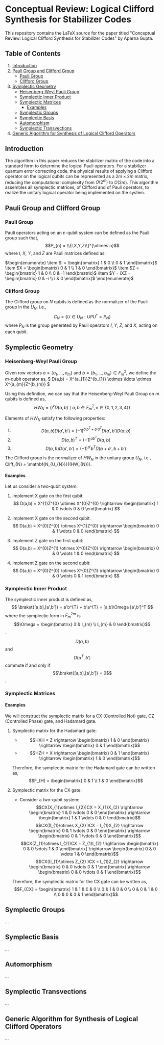 # Conceptual Review: Logical Clifford Synthesis for Stabilizer Codes

This repository contains the LaTeX source for the paper titled "Conceptual Review: Logical Clifford Synthesis for Stabilizer Codes" by Aparna Gupta.

## Table of Contents

1. [Introduction](#introduction)
2. [Pauli Group and Clifford Group](#pauli-group-and-clifford-group)
   - [Pauli Group](#pauli-group)
   - [Clifford Group](#clifford-group)
3. [Symplectic Geometry](#symplectic-geometry)
   - [Heisenberg-Weyl Pauli Group](#heisenberg-weyl-pauli-group)
   - [Symplectic Inner Product](#symplectic-inner-product)
   - [Symplectic Matrices](#symplectic-matrices)
     - [Examples](#examples)
   - [Symplectic Groups](#symplectic-groups)
   - [Symplectic Basis](#symplectic-basis)
   - [Automorphism](#automorphism)
   - [Symplectic Transvections](#symplectic-transvections)
4. [Generic Algorithm for Synthesis of Logical Clifford Operators](#generic-algorithm-for-synthesis-of-logical-clifford-operators)

## Introduction

The algorithm in this paper reduces the stabilizer matrix of the code into a standard form to determine the logical Pauli operators. For a stabilizer quantum error correcting code, the physical results of applying a Clifford operator on the logical qubits can be represented as a $2m \times 2m$ matrix, reducing the computational complexity from $O(2^m)$ to $O(2m)$. This algorithm assembles all symplectic matrices, of Clifford and of Pauli operators, to realize the unitary logical operator being implemented on the system.

## Pauli Group and Clifford Group

### Pauli Group

Pauli operators acting on an n-qubit system can be defined as the Pauli group such that,
$$P_{n} = \\{I,X,Y,Z\\}^{\otimes n}$$
where $I$, $X$, $Y$, and $Z$ are Pauli matrices defined as:

$\begin{enumerate}
    \item $I = \begin{bmatrix} 1 & 0 \\ 0 & 1 \end{bmatrix}$
    \item $X = \begin{bmatrix} 0 & 1 \\ 1 & 0 \end{bmatrix}$
    \item $Z = \begin{bmatrix} 1 & 0 \\ 0 & -1 \end{bmatrix}$
    \item $Y = iXZ = \begin{bmatrix} 0 & -i \\ i & 0 \end{bmatrix}$
\end{enumerate}$


### Clifford Group

The Clifford group on $N$ qubits is defined as the normalizer of the Pauli group in the $U_{N}$, i.e.,
$$C_{N} = \{ U \in U_{N} : UPU^\dag = P_{N} \}$$
where $P_{N}$ is the group generated by Pauli operators $I$, $Y$, $Z$, and $X$, acting on each qubit.

## Symplectic Geometry

### Heisenberg-Weyl Pauli Group

Given row vectors $a = \{a_{1}, \ldots, a_{m}\}$ and $b = \{b_{1}, \ldots, b_{m}\} \in F^{2}_{m}$, we define the $m$-qubit operator as,
$ D(a,b) = X^{a_{1}}Z^{b_{1}} \otimes \ldots \otimes X^{a_{m}}Z^{b_{m}} $

Using this definition, we can say that the Heisenberg-Weyl Pauli Group on $m$ qubits is defined as,
$$ HW_{N} = \{i^\kappa D(a,b) \mid a,b \in F^{2}_{m}, \kappa \in \{0,1,2,3,4\}\} $$

Elements of $HW_{N}$ satisfy the following properties:
1. $$ D(a,b)D(a',b') = (-1)^{a'b^{T} + b'a^{T}} D(a',b')D(a,b) $$
2. $$ D(a,b)^T = (-1)^{ab^{T}}D(a,b) $$
3. $$ D(a,b)D(a',b') = (-1)^{a'}b^{T}D(a+a',b+b') $$

The Clifford group is the normalizer of $HW_{N}$ in the unitary group $U_{N}$, i.e., Cliff_{N} = \mathbf{N_{U_{N}}}{(HW_{N})}.

#### Examples

Let us consider a two-qubit system:
1. Implement X gate on the first qubit:
   $$ D(a,b) = X^{1}Z^{0} \otimes X^{0}Z^{0} \rightarrow \begin{bmatrix}
   1 & 0 \vdots 0 & 0
   \end{bmatrix} $$

2. Implement X gate on the second qubit:
   $$ D(a,b) = X^{0}Z^{0} \otimes X^{1}Z^{0} \rightarrow \begin{bmatrix}
   0 & 1 \vdots 0 & 0
   \end{bmatrix} $$

3. Implement Z gate on the first qubit:
   $$ D(a,b) = X^{0}Z^{1} \otimes X^{0}Z^{0} \rightarrow \begin{bmatrix}
   0 & 0 \vdots 1 & 0
   \end{bmatrix} $$

4. Implement Z gate on the second qubit:
   $$ D(a,b) = X^{0}Z^{0} \otimes X^{0}Z^{1} \rightarrow \begin{bmatrix}
   0 & 0 \vdots 0 & 1
   \end{bmatrix} $$

### Symplectic Inner Product

The symplectic inner product is defined as,
$$ \braket{[a,b],[a',b']} = a'b^{T} + b'a^{T} = [a,b]\Omega [a',b']^T $$
where the symplectic form in $F^{2m}_{m}$ is $$\Omega = \begin{bmatrix} 0 & I_{m} \\ I_{m} & 0 \end{bmatrix}$$.

$$D(a,b)$$ and $$D(a^T,b')$$ commute if and only if $$\braket{[a,b],[a',b']} = 0$$.

### Symplectic Matrices

#### Examples

We will construct the symplectic matrix for a CX (Controlled Not) gate, CZ (Controlled Phase) gate, and Hadamard gate.

1. Symplectic matrix for the Hadamard gate:
   - $$HXH = Z \rightarrow \begin{bmatrix} 1 & 0 \end{bmatrix} \rightarrow \begin{bmatrix} 0 & 1 \end{bmatrix}$$
   - $$HZH = X \rightarrow \begin{bmatrix} 0 & 1 \end{bmatrix} \rightarrow \begin{bmatrix} 1 & 0 \end{bmatrix}$$

   Therefore, the symplectic matrix for the Hadamard gate can be written as,
   $$F_{H} = \begin{bmatrix} 0 & 1 \\ 1 & 0 \end{bmatrix}$$

2. Symplectic matrix for the CX gate:
   - Consider a two-qubit system:
     $$CX(X_{1}\otimes I_{2})CX = X_{1}X_{2} \rightarrow \begin{bmatrix} 1 & 0 \vdots 0 & 0 \end{bmatrix} \rightarrow \begin{bmatrix} 1 & 1 \vdots 0 & 0 \end{bmatrix}$$
     $$CX((I_{1}\otimes X_{2} )CX = I_{1}X_{2} \rightarrow \begin{bmatrix} 0 & 1 \vdots 0 & 0 \end{bmatrix} \rightarrow \begin{bmatrix} 0 & 1 \vdots 0 & 0 \end{bmatrix}$$
     $$CX(Z_{1}\otimes I_{2})CX = Z_{1}I_{2} \rightarrow \begin{bmatrix} 0 & 0 \vdots 1 & 0 \end{bmatrix} \rightarrow \begin{bmatrix} 0 & 0 \vdots 1 & 0 \end{bmatrix}$$
     $$CX((I_{1}\otimes Z_{2} )CX = I_{1}Z_{2} \rightarrow \begin{bmatrix} 0 & 0 \vdots 0 & 1 \end{bmatrix} \rightarrow \begin{bmatrix} 0 & 0 \vdots 0 & 1 \end{bmatrix}$$

   Therefore, the symplectic matrix for the CX gate can be written as,
   $$F_{CX} = \begin{bmatrix} 1 & 1 & 0 & 0 \\ 0 & 1 & 0 & 0 \\ 0 & 0 & 1 & 0 \\ 0 & 0 & 0 & 1 \end{bmatrix}$$

## Symplectic Groups

...

## Symplectic Basis

...

## Automorphism

...

## Symplectic Transvections

...

## Generic Algorithm for Synthesis of Logical Clifford Operators

...

